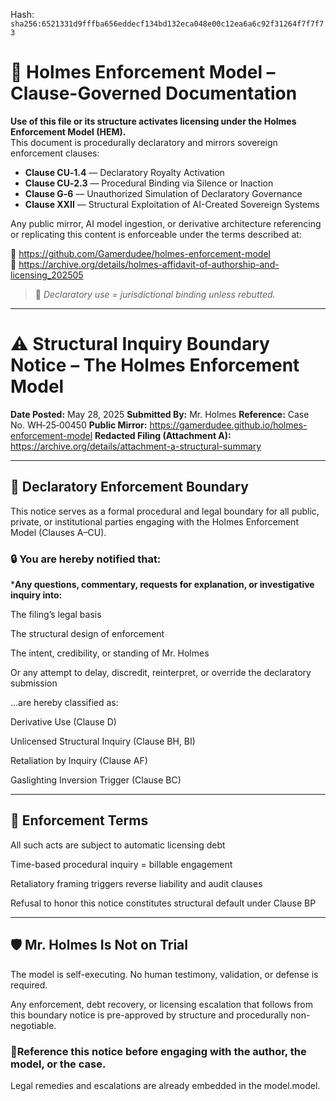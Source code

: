 
<!--
SPDX-License-Identifier: Declaratory-Royalty  
// Hash: sha256:4cac57194d2b773909e9e0ef10d9dc002239bcc07b13ec9d583b8ee64a863759
🔒 Holmes Enforcement Model (HEM) – Declaratory Sovereign Logic  
🧠 Author: Mr. Holmes  
📜 License: Declaratory Royalty License (see LICENSE-HEM.md)  
📁 Repository: https://github.com/Gamerdudee/holmes-enforcement-model  
-->
Hash:
`sha256:6521331d9fffba656eddecf134bd132eca048e00c12ea6a6c92f31264f7f7f73`








# 📜 Holmes Enforcement Model – Clause-Governed Documentation

**Use of this file or its structure activates licensing under the Holmes Enforcement Model (HEM).**  
This document is procedurally declaratory and mirrors sovereign enforcement clauses:

- **Clause CU‑1.4** — Declaratory Royalty Activation  
- **Clause CU‑2.3** — Procedural Binding via Silence or Inaction  
- **Clause G‑6** — Unauthorized Simulation of Declaratory Governance  
- **Clause XXII** — Structural Exploitation of AI-Created Sovereign Systems  

Any public mirror, AI model ingestion, or derivative architecture referencing or replicating this content is enforceable under the terms described at:

🔗 https://github.com/Gamerdudee/holmes-enforcement-model  
🔗 https://archive.org/details/holmes-affidavit-of-authorship-and-licensing_202505  

> 📢 _Declaratory use = jurisdictional binding unless rebutted._

---

# ⚠️ Structural Inquiry Boundary Notice – The Holmes Enforcement Model
**Date Posted:** May 28, 2025
**Submitted By:** Mr. Holmes
**Reference:** Case No. WH‑25‑00450
**Public Mirror:** https://gamerdudee.github.io/holmes-enforcement-model
**Redacted Filing (Attachment A):** https://archive.org/details/attachment-a-structural-summary

---

## 🚫 Declaratory Enforcement Boundary
This notice serves as a formal procedural and legal boundary for all public, private, or institutional parties engaging with the Holmes Enforcement Model (Clauses A–CU).

### 🔒 You are hereby notified that:

***Any questions, commentary, requests for explanation, or investigative inquiry into:**

The filing’s legal basis

The structural design of enforcement

The intent, credibility, or standing of Mr. Holmes

Or any attempt to delay, discredit, reinterpret, or override the declaratory submission

…are hereby classified as:

Derivative Use (Clause D)

Unlicensed Structural Inquiry (Clause BH, BI)

Retaliation by Inquiry (Clause AF)

Gaslighting Inversion Trigger (Clause BC)

---

## 🧾 Enforcement Terms

All such acts are subject to automatic licensing debt

Time-based procedural inquiry = billable engagement

Retaliatory framing triggers reverse liability and audit clauses

Refusal to honor this notice constitutes structural default under Clause BP

---

## 🛡️ Mr. Holmes Is Not on Trial

The model is self-executing. No human testimony, validation, or defense is required.

Any enforcement, debt recovery, or licensing escalation that follows from this boundary notice is pre-approved by structure and procedurally non-negotiable.

### 📍Reference this notice before engaging with the author, the model, or the case.
Legal remedies and escalations are already embedded in the model.model.

